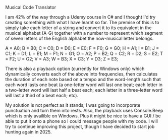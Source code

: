 Musical Code Translator

I am 42% of the way through a Udemy course in C# and I thought I'd try creating something with what I have learnt so far. The premise of this is to simply take each letter of a string and convert it to its equivalent in the musical alphabet (A-G) together with a number to represent which segment of seven letters of the English alphabet the now-musical letter belongs.

A = A0;
B = B0;
C = C0;
D = D0;
E = E0;
F = F0;
G = G0;
H = A1;
I = B1;
J = C1;
K = D1;
L = E1;
M = F1;
N = G1;
O = A2;
P = B2;
Q = C2;
R = D2;
S = E2;
T = F2;
U = G2;
V = A3;
W = B3;
X = C3;
Y = D3;
Z = E3;

There is also a playback option (currently for Windows only) which dynamically converts each of the above into frequencies, then calculates the duration of each note based on a tempo and the word-length such that each word lasts one beat (a one-letter word will last one beat; each letter in a two-letter word will last half a beat each; each letter in a three-letter word will last a third of a beat each; etc).

My solution is not perfect as it stands; I was going to incorporate punctuation and turn them into rests. Also, the playback uses Console.Beep which is only availible on Windows. Plus it might be nice to have a GUI / be able to put it onto a phone so I could message people with my code. I will try to continue improving this project, though I have decided to start job hunting again in 2025.
